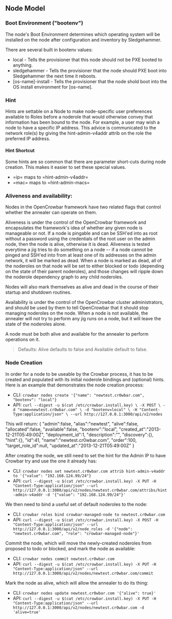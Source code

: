 ## Node Model

### Boot Environment ("bootenv")

The node's Boot Environment determines which operating system will be
installed on the node after configuration and inventory by Sledgehammer.

There are several built in bootenv values:

* local - Tells the provisioner that this node should not be PXE booted to
anything.
* sledgehammer - Tells the provisioner that the node should PXE boot into
  Sledgehammer the next time it reboots.
* [os-name]-install - Tells the provisioner that the node shold boot
  into the OS install environment for [os-name].

### Hint

Hints are settable on a Node to make node-specific user preferences
available to Roles before a noderole that would otherwise convey that
information has been bound to the node.  For example, a user may wish
a node to have a specific IP address.  This advice is communicated
to the network role(s) by giving the hint-admin-v4addr attrib on the
role the preferred IP address.

#### Hint Shortcut

Some hints are so common that there are parameter short-cuts during
node creation.  This makes it easier to set these special values.

* =ip= maps to =hint-admin-v4addr=
* =mac= maps to =hint-admin-macs=

### Aliveness and availability:

Nodes in the OpenCrowbar framework have two related flags that control
whether the annealer can operate on them.

Aliveness is under the control of the OpenCrowbar framework and
encapsulates the framework's idea of whether any given node is
manageable or not.  If a node is pingable and can be SSH'ed into as
root without a password using the credentials of the root user on
the admin node, then the node is alive, otherwise it is dead.
Aliveness is tested everytime a jig tries to do something on a node
-- if a node cannot be pinged and SSH'ed into from at least one of
its addresses on the admin network, it will be marked as
dead.  When a node is marked as dead, all of the noderoles on that
node will be set to either blocked or todo (depending on the state of
their parent noderoles), and those changes will ripple down the
noderole dependency graph to any child noderoles.

Nodes will also mark themselves as alive and dead in the course of
their startup and shutdown routines.

Availability is under the control of the OpenCrowbar cluster
administrators, and should be used by them to tell OpenCrowbar that it
should stop managing noderoles on the node.  When a node is not
available, the annealer will not try to perform any jig runs on a
node, but it will leave the state of the noderoles alone.

A node must be both alive and available for the annealer to perform
operations on it.

> Defaults: Alive defaults to false and Available default to false.

### Node Creation

In order for a node to be useable by the Crowbar process, it has to be
created and populated with its initial noderole bindings and
(optional) hints.  Here is an example that demonstrates the node
creation process:

* CLI: `crowbar nodes create '{"name": "newtest.cr0wbar.com", "bootenv": "local"}`
* API: `curl --digest -u $(cat /etc/crowbar.install.key) \
    -X POST \
    -d "name=newtest.cr0wbar.com" \
    -d "bootenv=local" \
    -H "Content-Type:application/json" \
    --url http://127.0.0.1:3000/api/v2/nodes`

This will return:
    {
    "admin":false,
    "alias":"newtest",
    "alive":false,
    "allocated":false,
    "available":false,
    "bootenv":"local",
    "created_at":"2013-12-21T05:49:00Z",
    "deployment_id":1,
    "description":"",
    "discovery":{},
    "hint":{},
    "id":41,
    "name":"newtest.cr0wbar.com",
    "order":100,
    "target_role_id":null,
    "updated_at":"2013-12-21T05:49:00Z"
    }

After creating the node, we still need to set the hint for the Admin
IP to have Crowbar try and use the one it already has:

* CLI: `crowbar nodes set newtest.cr0wbar.com attrib hint-admin-v4addr
to '{"value": "192.168.124.99/24"}`
* API: `curl --digest -u $(cat /etc/crowbar.install.key)
    -X PUT
    -H "Content-Type:application/json"
    --url http://127.0.0.1:3000/api/v2/nodes/newtest.cr0wbar.com/attribs/hint-admin-v4addr
    -d '{"value": "192.168.124.99/24"}'`

We then need to bind a useful set of default noderoles to the node:

* CLI: `crowbar roles bind crowbar-managed-node to newtest.cr0wbar.com`
* API: `curl --digest -u $(cat /etc/crowbar.install.key)
    -X POST
    -H "Content-Type:application/json"
    --url http://127.0.0.1:3000/api/v2/node_roles
    -d '{"node": "newtest.cr0wbar.com", "role": "crowbar-managed-node"}'`

Commit the node, which will move the newly-created noderoles from
proposed to todo or blocked, and mark the node as available:

* CLI: `crowbar nodes commit newtest.cr0wbar.com`
* API: `curl --digest -u $(cat /etc/crowbar.install.key)
    -X PUT
    -H "Content-Type:application/json"
    --url http://127.0.0.1:3000/api/v2/nodes/newtest.cr0wbar.com/commit`

Mark the node as alive, which will allow the annealer to do its thing:

* CLI: `crowbar nodes update newtest.cr0wbar.com '{"alive": true}'`
* API: `curl --digest -u $(cat /etc/crowbar.install.key)
    -X PUT
    -H "Content-Type:application/json"
    --url http://127.0.0.1:3000/api/v2/nodes/newtest.cr0wbar.com
    -d 'alive=true'`
